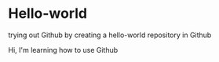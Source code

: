 # Hello-world
trying out Github by creating a hello-world repository in Github 

Hi, I'm learning how to use Github
